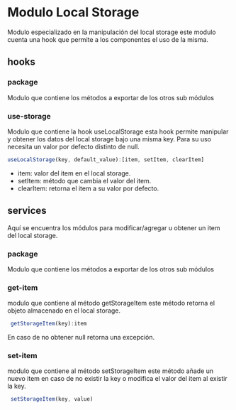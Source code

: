 # Modulo Local Storage
Modulo especializado en la manipulación del local storage
este modulo cuenta una hook que permite a los componentes 
el uso de la misma.

## hooks
### package
Modulo que contiene los métodos a exportar de los otros sub módulos

### use-storage
Modulo que contiene la hook useLocalStorage esta hook permite manipular y
obtener los datos del local storage bajo una misma key. Para su uso necesita
un valor por defecto distinto de null.

```js
useLocalStorage(key, default_value):[item, setItem, clearItem]
```
- item: valor del item en el local storage.
- setItem: método que cambia el valor del item.
- clearItem: retorna el item a su valor por defecto.

## services
Aquí se encuentra los módulos para modificar/agregar u obtener
un item del local storage.

### package
Modulo que contiene los métodos a exportar de los otros sub módulos

### get-item
modulo que contiene al método getStorageItem este método retorna el objeto
almacenado en el local storage.

```js
 getStorageItem(key):item 
```
En caso de no obtener null retorna una excepción.

### set-item
modulo que contiene al método setStorageItem este método añade un nuevo item 
en caso de no existir la key o modifica el valor del item al existir la key.

```js
 setStorageItem(key, value)
```
